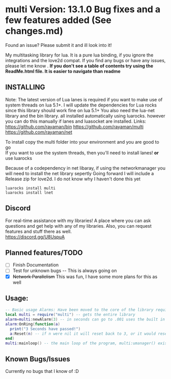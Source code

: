 # multi Version: 13.1.0 Bug fixes and a few features added (See changes.md)


Found an issue? Please submit it and ill look into it!

My multitasking library for lua. It is a pure lua binding, if you ignore the integrations and the love2d compat. If you find any bugs or have any issues, please let me know . **If you don't see a table of contents try using the ReadMe.html file. It is easier to navigate than readme**</br>

INSTALLING
----------
Note: The latest version of Lua lanes is required if you want to make use of system threads on lua 5.1+. I will update the dependencies for Lua rocks since this library should work fine on lua 5.1+ You also need the lua-net library and the bin library. all installed automatically using luarocks. however you can do this manually if lanes and luasocket are installed. Links:
https://github.com/rayaman/bin
https://github.com/rayaman/multi
https://github.com/rayaman/net

To install copy the multi folder into your environment and you are good to go</br>
If you want to use the system threads, then you'll need to install lanes!
**or** use luarocks

Because of a codependency in net libaray, if using the networkmanager you will need to install the net library sepertly
Going forward I will include a Release zip for love2d. I do not know why I haven't done this yet
```
luarocks install multi
luarocks install lnet
```

Discord
-------
For real-time assistance with my libraries! A place where you can ask questions and get help with any of my libraries. Also, you can request features and stuff there as well.</br>
https://discord.gg/U8UspuA</br>

Planned features/TODO
---------------------
- [ ] Finish Documentation
- [ ] Test for unknown bugs -- This is always going on
- [x] ~~Network Parallelism~~ This was fun, I have some more plans for this as well

Usage:</br>
-----
```lua
-- Basic usage Alarms: Have been moved to the core of the library require("multi") would work as well
local multi = require("multi") -- gets the entire library
alarm=multi:newAlarm(3) -- in seconds can go to .001 uses the built in os.clock()
alarm:OnRing(function(a)
  print("3 Seconds have passed!")
  a:Reset(n) -- if n were nil it will reset back to 3, or it would reset to n seconds
end)
multi:mainloop() -- the main loop of the program, multi:umanager() exists as well to allow integration in other loops Ex: love2d love.update function. More on this binding in the wiki!
```

Known Bugs/Issues
-----------------
Currently no bugs that I know of :D
